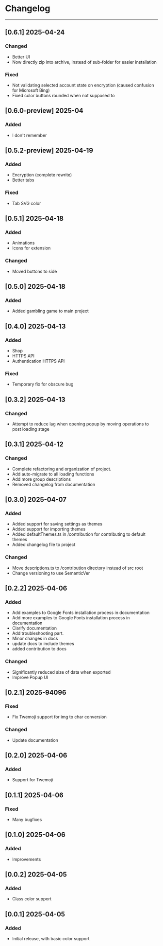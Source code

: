 # Changelog
---
## [0.6.1] 2025-04-24
### Changed
- Better UI
- Now directly zip into archive, instead of sub-folder for easier installation
### Fixed
- Not validating selected account state on encryption (caused confusion for Microsoft Bing)
- Fixed color buttons rounded when not supposed to

## [0.6.0-preview] 2025-04
### Added
- I don't remember


## [0.5.2-preview] 2025-04-19
### Added
- Encryption (complete rewrite)
- Better tabs
### Fixed
- Tab SVG color

## [0.5.1] 2025-04-18
### Added
- Animations
- Icons for extension
### Changed
- Moved buttons to side


## [0.5.0] 2025-04-18
### Added
- Added gambling game to main project


## [0.4.0] 2025-04-13
### Added
- Shop
- HTTPS API
- Authentication HTTPS API
### Fixed
- Temporary fix for obscure bug


## [0.3.2] 2025-04-13
### Changed
- Attempt to reduce lag when opening popup by moving operations to post loading stage

## [0.3.1] 2025-04-12
### Changed
- Complete refactoring and organization of project.
- Add auto-migrate to all loading functions
- Add more group descriptions
- Removed changelog from documentation

## [0.3.0] 2025-04-07
### Added
- Added support for saving settings as themes
- Added support for importing themes
- Added defaultThemes.ts in /contribution for contributing to default themes
- Added changelog file to project
### Changed
- Move descriptions.ts to /contribution directory instead of src root
- Change versioning to use SemanticVer

## [0.2.2] 2025-04-06
### Added
- Add examples to Google Fonts installation process in documentation
- Add more examples to Google Fonts installation process in documentation
- Clarify documentation
- Add troubleshooting part.
- Minor changes in docs
- update docs to include themes
- added contribution to docs
### Changed
- Significantly reduced size of data when exported
- Improve Popup UI



## [0.2.1] 2025-94096
### Fixed
- Fix Twemoji support for img to char conversion
### Changed
- Update documentation

## [0.2.0] 2025-04-06
### Added
- Support for Twemoji

## [0.1.1] 2025-04-06
### Fixed
- Many bugfixes

## [0.1.0] 2025-04-06
### Added
- Improvements

## [0.0.2] 2025-04-05
### Added
- Class color support

## [0.0.1] 2025-04-05
### Added
- Initial release, with basic color support
